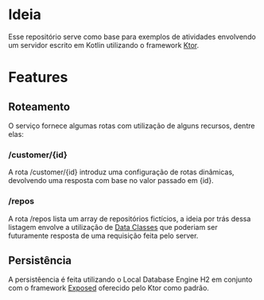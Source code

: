 # Ideia

Esse repositório serve como base para exemplos de atividades envolvendo um servidor escrito em Kotlin utilizando o framework [Ktor](https://ktor.io/).

# Features


## Roteamento

O serviço fornece algumas rotas com utilização de alguns recursos, dentre elas:

### /customer/{id}
A rota /customer/{id} introduz uma configuração de rotas dinâmicas, devolvendo uma resposta com base no valor passado em {id}.

### /repos
A rota /repos lista um array de repositórios fictícios, a ideia por trás dessa listagem envolve a utilização de [Data Classes](https://kotlinlang.org/docs/data-classes.html) que poderiam ser futuramente resposta de uma requisição feita pelo server.

## Persistência

A persistêencia é feita utilizando o Local Database Engine H2 em conjunto com o framework [Exposed](https://ktor.io/docs/interactive-website-add-persistence.html) oferecido pelo Ktor como padrão.